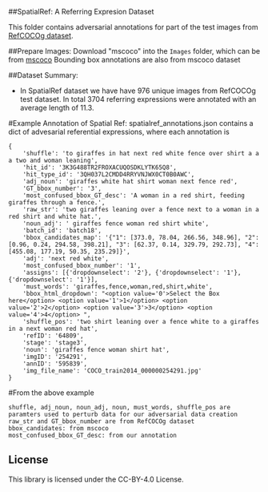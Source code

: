 ##SpatialRef: A Referring Expresion Dataset

This folder contains adversarial annotations for part of the test images from [RefCOCOg dataset](http://bvisionweb1.cs.unc.edu/licheng/referit/data/refcocog.zip).


##Prepare Images:
Download "mscoco" into the ``Images`` folder, which can be from [mscoco](http://mscoco.org/dataset/#overview)
Bounding box annotations are also from mscoco dataset


##Dataset Summary:
- In SpatialRef dataset we have have 976 unique images from RefCOCOg test dataset. In total 3704 referring expressions were annotated with an average length of 11.3.

#Example Annotation of Spatial Ref:
spatialref_annotations.json contains a dict of advesarial referential expressions, where each annotation is

```
{
    'shuffle': 'to giraffes in hat next red white fence over shirt a a a two and woman leaning', 
    'hit_id': '3K3G488TR2FROXACUQOSDKLYTK65Q8', 
    'hit_type_id': '3QH037L2CMDD4RRYVNJWX0CT0B0AWC', 
    'adj_noun': 'giraffes white hat shirt woman next fence red', 
    'GT_bbox_number': '3', 
    'most_confused_bbox_GT_desc': 'A woman in a red shirt, feeding giraffes through a fence.', 
    'raw_str': 'two giraffes leaning over a fence next to a woman in a red shirt and white hat.', 
    'noun_adj': ' giraffes fence woman red shirt white', 
    'batch_id': 'batch18', 
    'bbox_candidates_map': '{"1": [373.0, 78.04, 266.56, 348.96], "2": [0.96, 0.24, 294.58, 398.21], "3": [62.37, 0.14, 329.79, 292.73], "4": [455.08, 177.19, 50.35, 235.29]}', 
    'adj': 'next red white', 
    'most_confused_bbox_number': '1', 
    'assigns': [{'dropdownselect': '2'}, {'dropdownselect': '1'}, {'dropdownselect': '1'}], 
    'must_words': 'giraffes,fence,woman,red,shirt,white', 
    'bbox_html_dropdown': "<option value='0'>Select the Box here</option> <option value='1'>1</option> <option value='2'>2</option> <option value='3'>3</option> <option value='4'>4</option> ", 
    'shuffle_pos': 'two shirt leaning over a fence white to a giraffes in a next woman red hat', 
    'refID': '64809', 
    'stage': 'stage3', 
    'noun': 'giraffes fence woman shirt hat', 
    'imgID': '254291', 
    'annID': '595839', 
    'img_file_name': 'COCO_train2014_000000254291.jpg'
}
```

#From the above example
```
shuffle, adj_noun, noun_adj, noun, must_words, shuffle_pos are paramters used to perturb data for our adversarial data creation
raw_str and GT_bbox_number are from RefCOCOg dataset
bbox_candidates: from mscoco
most_confused_bbox_GT_desc: from our annotation
```


## License

This library is licensed under the CC-BY-4.0 License.


